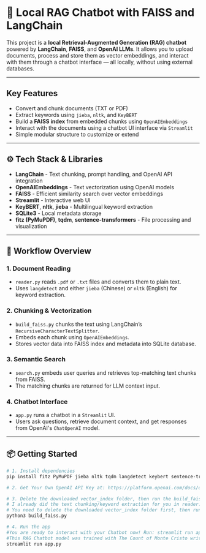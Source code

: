 # 🧠 Local RAG Chatbot with FAISS and LangChain

This project is a **local Retrieval-Augmented Generation (RAG) chatbot** powered by **LangChain**, **FAISS**, and **OpenAI LLMs**. 
It allows you to upload documents, process and store them as vector embeddings, and interact with them through a chatbot interface — all locally, without using external databases.

---

## Key Features

- Convert and chunk documents (TXT or PDF)
- Extract keywords using `jieba`, `nltk`, and `KeyBERT`
- Build a **FAISS index** from embedded chunks using `OpenAIEmbeddings`
- Interact with the documents using a chatbot UI interface via `Streamlit`
- Simple modular structure to customize or extend

---

## ⚙️ Tech Stack & Libraries

- **LangChain** - Text chunking, prompt handling, and OpenAI API integration  
- **OpenAIEmbeddings** - Text vectorization using OpenAI models  
- **FAISS** - Efficient similarity search over vector embeddings  
- **Streamlit** - Interactive web UI  
- **KeyBERT**, **nltk**, **jieba** - Multilingual keyword extraction  
- **SQLite3** - Local metadata storage  
- **fitz (PyMuPDF)**, **tqdm**, **sentence-transformers** - File processing and visualization

---

## 🧭 Workflow Overview

### 1. Document Reading
- `reader.py` reads `.pdf` or `.txt` files and converts them to plain text.
- Uses `langdetect` and either `jieba` (Chinese) or `nltk` (English) for keyword extraction.

### 2. Chunking & Vectorization
- `build_faiss.py` chunks the text using LangChain’s `RecursiveCharacterTextSplitter`.
- Embeds each chunk using `OpenAIEmbeddings`.
- Stores vector data into FAISS index and metadata into SQLite database.

### 3. Semantic Search
- `search.py` embeds user queries and retrieves top-matching text chunks from FAISS.
- The matching chunks are returned for LLM context input.

### 4. Chatbot Interface
- `app.py` runs a chatbot in a `Streamlit` UI.
- Users ask questions, retrieve document context, and get responses from OpenAI's `ChatOpenAI` model.

---

## 📦 Getting Started

```bash
# 1. Install dependencies
pip install fitz PyMuPDF jieba nltk tqdm langdetect keybert sentence-transformers langchain openai langchain-openai faiss-cpu streamlit

# 2. Get Your Own OpenAI API Key at: https://platform.openai.com/docs/overview

# 3. Delete the downloaded vector_index folder, then run the build_faiss.py
# I already did the text chunking/keyword extraction for you in reader.py, so now you have a database in the folder db
# You need to delete the downloaded vector_index folder first, then run python3 build_faiss.py in your terminal to embed the data in db into vectors, and you will get your own vector_index folder with two .faiss files
python3 build_faiss.py

# 4. Run the app
#You are ready to interact with your Chatbot now! Run: streamlit run app.py
#This RAG Chatbot model was trained with The Count of Monte Cristo written by Alexandre Dumas. Feel free to ask your chatbot any questions related to the story, characters, or anything in this book!
streamlit run app.py

